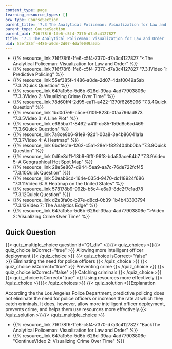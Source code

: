 ```yaml
---
content_type: page
learning_resource_types: []
ocw_type: CourseSection
parent_title: '7.3 The Analytical Policeman: Visualization for Law and Order'
parent_type: CourseSection
parent_uid: 716f78f6-1fe6-c5f4-7370-d7a3c4127827
title: '7.3 The Analytical Policeman: Visualization for Law and Order'
uid: 55ef385f-4486-a0de-2d07-4daf0049a5ab
---
```


*   {{% resource_link 716f78f6-1fe6-c5f4-7370-d7a3c4127827 "\<The Analytical Policeman: Visualization for Law and Order" %}}
*   {{% resource_link 716f78f6-1fe6-c5f4-7370-d7a3c4127827 "7.3.1Video 1: Predictive Policing" %}}
*   {{% resource_link 55ef385f-4486-a0de-2d07-4daf0049a5ab "7.3.2Quick Question" %}}
*   {{% resource_link 647a1b5c-5d6b-626d-39aa-4ad77903806e "7.3.3Video 2: Visualizing Crime Over Time" %}}
*   {{% resource_link 78d60ff4-2d95-ea11-a422-1370f6265996 "7.3.4Quick Question" %}}
*   {{% resource_link 1bd0d7e9-c5ce-0101-823b-0faa796ad873 "7.3.5Video 3: A Line Plot" %}}
*   {{% resource_link e685ba71-8462-a41f-dc85-159d8c6cd469 "7.3.6Quick Question" %}}
*   {{% resource_link 7a8ce8b6-91e9-92d1-00a8-3e4b86041a1a "7.3.7Video 4: A Heatmap" %}}
*   {{% resource_link 6bc1ec1e-1262-c5a1-28e1-f822404bb0ba "7.3.8Quick Question" %}}
*   {{% resource_link 0d6e8df1-18b9-6fff-96f8-bda53ace64b7 "7.3.9Video 5: A Geographical Hot Spot Map" %}}
*   {{% resource_link 28e5e867-d944-5ea9-aa7c-76de722fcf45 "7.3.10Quick Question" %}}
*   {{% resource_link 50eab6cd-164e-035d-9470-dc118924f686 "7.3.11Video 6: A Heatmap on the United States" %}}
*   {{% resource_link 578178b9-992b-b5c4-e6a9-8dc2f7c1ad78 "7.3.12Quick Question" %}}
*   {{% resource_link d2e3fa0c-b97e-d8cd-0b39-1b4b43303794 "7.3.13Video 7: The Analytics Edge" %}}
*   {{% resource_link 647a1b5c-5d6b-626d-39aa-4ad77903806e "\>Video 2: Visualizing Crime Over Time" %}}

Quick Question
--------------

{{< quiz_multiple_choice questionId="Q1_div" >}}{{< quiz_choices >}}{{< quiz_choice isCorrect="true" >}}&nbsp;Allowing more intelligent officer deployment&nbsp;{{< /quiz_choice >}}
{{< quiz_choice isCorrect="false" >}}&nbsp;Eliminating the need for police officers&nbsp;{{< /quiz_choice >}}
{{< quiz_choice isCorrect="true" >}}&nbsp;Preventing crime&nbsp;{{< /quiz_choice >}}
{{< quiz_choice isCorrect="false" >}}&nbsp;Catching criminals&nbsp;{{< /quiz_choice >}}
{{< quiz_choice isCorrect="true" >}}&nbsp;Using resources more effectively&nbsp;{{< /quiz_choice >}}{{< /quiz_choices >}}
{{< quiz_solution >}}Explanation

According the the Los Angeles Police Department, predictive policing does not eliminate the need for police officers or increase the rate at which they catch criminals. It does, however, allow more intelligent officer deployment, prevents crime, and helps them use resources more effectively.{{< /quiz_solution >}}{{< /quiz_multiple_choice >}}

*   {{% resource_link 716f78f6-1fe6-c5f4-7370-d7a3c4127827 "BackThe Analytical Policeman: Visualization for Law and Order" %}}
*   {{% resource_link 647a1b5c-5d6b-626d-39aa-4ad77903806e "ContinueVideo 2: Visualizing Crime Over Time" %}}